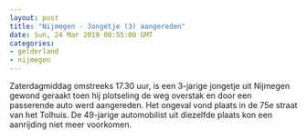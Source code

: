```yaml
---
layout: post
title: "Nijmegen - Jongetje (3) aangereden"
date: Sun, 24 Mar 2019 08:55:00 GMT
categories: 
- gelderland 
- nijmegen 
---
```


Zaterdagmiddag omstreeks 17.30 uur, is een 3-jarige jongetje uit Nijmegen gewond geraakt toen hij plotseling de weg overstak en door een passerende auto werd aangereden. Het ongeval vond plaats in de 75e straat van het Tolhuis. De 49-jarige automobilist uit diezelfde plaats kon een aanrijding niet meer voorkomen.
